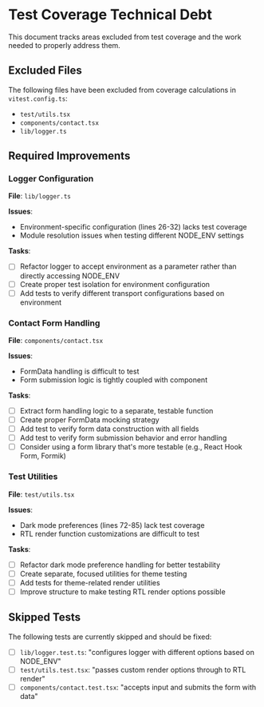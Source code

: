# Test Coverage Technical Debt

This document tracks areas excluded from test coverage and the work needed to properly address them.

## Excluded Files

The following files have been excluded from coverage calculations in `vitest.config.ts`:

- `test/utils.tsx`
- `components/contact.tsx`
- `lib/logger.ts`

## Required Improvements

### Logger Configuration

**File**: `lib/logger.ts`

**Issues**:

- Environment-specific configuration (lines 26-32) lacks test coverage
- Module resolution issues when testing different NODE_ENV settings

**Tasks**:

- [ ] Refactor logger to accept environment as a parameter rather than directly accessing NODE_ENV
- [ ] Create proper test isolation for environment configuration
- [ ] Add tests to verify different transport configurations based on environment

### Contact Form Handling

**File**: `components/contact.tsx`

**Issues**:

- FormData handling is difficult to test
- Form submission logic is tightly coupled with component

**Tasks**:

- [ ] Extract form handling logic to a separate, testable function
- [ ] Create proper FormData mocking strategy
- [ ] Add test to verify form data construction with all fields
- [ ] Add test to verify form submission behavior and error handling
- [ ] Consider using a form library that's more testable (e.g., React Hook Form, Formik)

### Test Utilities

**File**: `test/utils.tsx`

**Issues**:

- Dark mode preferences (lines 72-85) lack test coverage
- RTL render function customizations are difficult to test

**Tasks**:

- [ ] Refactor dark mode preference handling for better testability
- [ ] Create separate, focused utilities for theme testing
- [ ] Add tests for theme-related render utilities
- [ ] Improve structure to make testing RTL render options possible

## Skipped Tests

The following tests are currently skipped and should be fixed:

- [ ] `lib/logger.test.ts`: "configures logger with different options based on NODE_ENV"
- [ ] `test/utils.test.tsx`: "passes custom render options through to RTL render"
- [ ] `components/contact.test.tsx`: "accepts input and submits the form with data"
